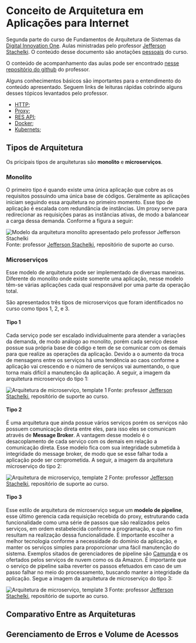 # Conceito de Arquitetura em Aplicações para Internet

Segunda parte do curso de Fundamentos de Arquitetura de Sistemas da [Digital Innovation One][DIO]. Aulas ministradas pelo professor [Jefferson Stachelki][professor]. O conteúdo desse documento são anotações [pessoais][Natan Albuquerque] do curso.

O conteúdo de acompanhamento das aulas pode ser encontrado [nesse repositório do github](https://github.com/jeffhsta/fundamentos_arquitetura) do professor.

Alguns conhecimentos básicos são importantes para o entendimento do conteúdo apresentado. Seguem links de leituras rápidas cobrindo alguns desses tópicos levantados pelo professor.

- [HTTP][HTTP];
- [Proxy][PROXY];
- [RES API](./VantagensDesenvolvimentoWebServices.md);
- [Docker][DOCKER];
- [Kubernets][KUBERNETES];

## Tipos de Arquitetura

Os pricipais tipos de arquiteturas são **monolito** e **microserviços**.

### Monolito

O primeiro tipo é quando existe uma única aplicação que cobre as os requisitos possuindo uma única base de códigos. Geralmente as aplicações iniciam seguindo essa arquitetura no primeiro momento. Esse tipo de aplicação é escalada com redundância de instâncias. Um proxy serve para redirecionar as requisições paras as instâncias ativas, de modo a balancear a carga dessa demanda. Conforme a figura a seguir:

![Modelo da arquitetura monolito apresentado pelo professor [Jefferson Stachelki][professor]](https://raw.githubusercontent.com/jeffhsta/fundamentos_arquitetura/master/monolito.png) Fonte: professor [Jefferson Stachelki][professor], repositório de suporte ao curso.

### Microserviços

Esse modelo de arquitetura pode ser implementado de diversas maneiras. Diferente do monolito onde existe somente uma aplicação, nesse modelo têm-se várias aplicações cada qual responsável por uma parte da operação total.

São apresentados três tipos de microserviços que foram identificados no curso como tipos 1, 2, e 3.

#### Tipo 1

Cada serviço pode ser escalado individualmente para atender a variações da demanda, de modo análogo ao monolito, porém cada serviço desse possue sua própria base de código e tem de se comunicar com os demais para que realize as operações da aplicação. Devido a o aumento da troca de mensagens entre os serviços há uma tendência ao caos conforme a aplicação vai crescendo e o número de serviços vai aumentando, o que torna mais difícil a manutenção da aplicação. A seguir, a imagem da arquitetura microserviço do tipo 1:

![Arquitetura de microserviço, template 1](https://raw.githubusercontent.com/jeffhsta/fundamentos_arquitetura/master/microservicos1.png) Fonte: professor [Jefferson Stachelki][professor], repositório de suporte ao curso.

#### Tipo 2

É uma arquitetura que ainda possue vários serviços porém os serviços não possuem comunicação direta entre eles, para isso eles se comunicam através de **Message Broker**. A vantagem desse modelo é o desacoplamento de cada serviço com os demais em relação a comunicação direta. Esse modelo fica com sua integridade submetida à integridade do message broker, de modo que se esse falhar toda a aplicação pode ser comprometida. A seguir, a imagem da arquitetura microserviço do tipo 2:

![Arquitetura de microserviço, template 2](https://raw.githubusercontent.com/jeffhsta/fundamentos_arquitetura/master/microservicos2.png) Fonte: professor [Jefferson Stachelki][professor], repositório de suporte ao curso.

#### Tipo 3

Esse estilo de arquitetura de microserviço segue um **modelo de pipeline**, esse último gerencia cada requisição recebida do proxy, estruturando cada funcionalidade como uma série de passos que são realizados pelos serviços, em ordem estabelecida conforme a programação, e que no fim resultam na realização dessa funcionalidade. É importante escolher a melhor tecnologia conforme a necessidade do domínio da aplicação, e manter os serviços simples para proporcionar uma fácil manutenção do sistema. Exemplos sitados de gerenciadores de pipeline são [Camunda](https://camunda.com/) e os ofertados pelos serviços de nuvem como os da Amazon.
É importante que o serviço de pipeline saiba reverter os passos efetuados em caso de um passo falhar no meio do processamento, buscando manter a integridade da aplicação. Segue a imagem da arquitetura de microserviço do tipo 3:

![Arquitetura de microserviço, template 3](https://raw.githubusercontent.com/jeffhsta/fundamentos_arquitetura/master/microservicos3.png) Fonte: professor [Jefferson Stachelki][professor], repositório de suporte ao curso.

## Comparativo Entre as Arquiteturas

## Gerenciamento de Erros e Volume de Acessos


[DIO]:https://web.digitalinnovation.one "Digital Innovation One"
[Natan Albuquerque]:https://github.com/albuquerq "Natan Albuquerque"
[professor]:https://github.com/jeffhsta "Jefferson Stachelki"

[HTTP]:https://pt.wikipedia.org/wiki/Hypertext_Transfer_Protocol "Hypertext Transfer Protocol"
[PROXY]:https://pt.wikipedia.org/wiki/Proxy "Proxy"
[DOCKER]:https://docs.docker.com/get-started/ "Docker"
[KUBERNETES]:https://kubernetes.io/pt/ "Kubernetes"
